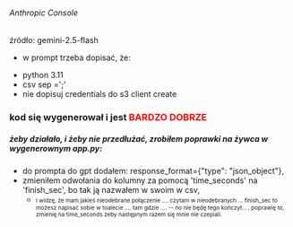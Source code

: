 
###### Anthropic Console

źródło: gemini-2.5-flash

* w prompt trzeba dopisać, że:
 - python 3.11
 - csv sep =';'
 - nie dopisuj credentials do s3 client create

### kod się wygenerował i jest **<font color='red'>BARDZO DOBRZE</font>**

##### żeby działało, i żeby nie przedłużać, zrobiłem poprawki na żywca w wygenerownym app.py:
- do prompta do gpt dodałem:
     response_format={"type": "json_object"},
- zmieniłem odwołania do kolumny za pomocą 'time_seconds' na 'finish_sec', bo tak ją nazwałem w swoim w csv,
    * <font size='1'>i widzę, że mam jakieś nieodebrane połączenie .... czytam w nieodebranych ... finish_sec to możesz napisać sobie w toalecie .... tam gdzie ....
    -- no nie będę tego kończył... , poprawię to, zmienię na time_seconds żeby następnym razem się mnie nie czepiali.</font>

